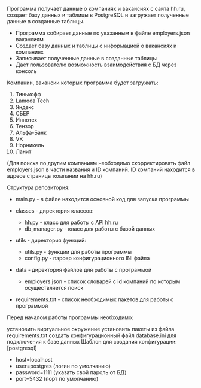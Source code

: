 Программа получает данные о компаниях и вакансиях с сайта hh.ru, создает базу 
данных и таблицы в PostgreSQL и загружает полученные данные в созданные таблицы.

  
- Программа собирает данные по указанным в файле employers.json вакансиям
- Создает базу данных и таблицы с информацией о вакансиях и компаниях
- Записывает полученные данные в созданные таблицы
- Дает пользователю возможность взаимодействия с БД через консоль


Компании, вакансии которых программа будет загружать:
1. Тинькофф
2. Lamoda Tech
3. Яндекс
4. СБЕР
5. Иннотех
6. Тензор
7. Альфа-Банк
8. VK
9. Норникель
10. Ланит

(Для поиска по другим компаниям необходимо скорректировать файл employers.json в части названия и ID компаний.
ID компаний находится в адресе страницы компании на hh.ru)

Структура репозитория:

- main.py - в файле находится основной код для запуска программы

- classes - директория классов:
    - hh.py - класс для работы с API hh.ru
    - db_manager.py - класс для работы с базой данных

- utils - директория функций:
    - utils.py - функции для работы программы
    - config.py - парсер конфигурационного INI файла

- data - директория файлов для работы с программой
    - employers.json - список словарей с id компаний по которым осуществляется поиск
  
- requirements.txt - список необходимых пакетов для работы с программой


Перед началом работы программы необходимо:

установить виртуальное окружение
установить пакеты из файла requirements.txt
создать конфигурационный файл database.ini для подключения к базе данных
Шаблон для создания конфигурации:
[postgresql]
* host=localhost
* user=postgres (логин по умолчанию)
* password=1111 (указать свой пароль от БД)
* port=5432 (порт по умолчанию)


